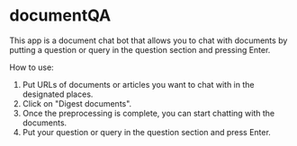 # documentQA

This app is a document chat bot that allows you to chat with documents by putting a question or query in the question section and pressing Enter.

How to use:
1. Put URLs of documents or articles you want to chat with in the designated places.
2. Click on "Digest documents".
3. Once the preprocessing is complete, you can start chatting with the documents.
4. Put your question or query in the question section and press Enter.
